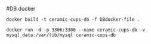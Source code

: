 #DB docker

```
docker build -t ceramic-cups-db -f DBdocker-file .
```

```
docker run -d -p 3306:3306 --name ceramic-cups-db -v mysql_data:/var/lib/mysql ceramic-cups-db
```
